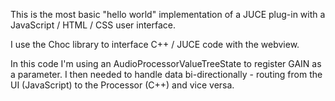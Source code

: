 This is the most basic "hello world" implementation of a JUCE plug-in with a JavaScript / HTML / CSS user interface. 

I use the Choc library to interface C++ / JUCE code with the webview.

In this code I'm using an AudioProcessorValueTreeState to register GAIN as a parameter.  I then needed to handle data bi-directionally - routing from the UI (JavaScript) to the Processor (C++) and vice versa.
